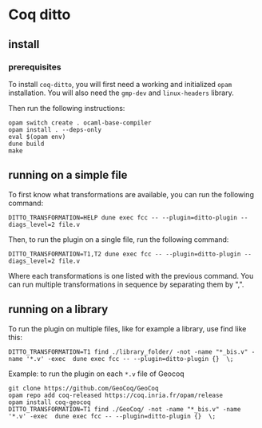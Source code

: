 # Coq ditto



## install

### prerequisites

To install `coq-ditto`, you will first need a working and initialized `opam` installation.
You will also need the `gmp-dev` and `linux-headers` library.

Then run the following instructions:
```shell
opam switch create . ocaml-base-compiler
opam install . --deps-only
eval $(opam env)
dune build
make
```

## running on a simple file

To first know what transformations are available, you can run the following command:

``` shell
DITTO_TRANSFORMATION=HELP dune exec fcc -- --plugin=ditto-plugin --diags_level=2 file.v
```

Then, to run the plugin on a single file, run the following command:

```shell
DITTO_TRANSFORMATION=T1,T2 dune exec fcc -- --plugin=ditto-plugin --diags_level=2 file.v
```
Where each transformations is one listed with the previous command. You can run multiple transformations in sequence by separating them by ",".

## running on a library

To run the plugin on multiple files, like for example a library, use find like this:
```shell
DITTO_TRANSFORMATION=T1 find ./library_folder/ -not -name "*_bis.v" -name '*.v' -exec  dune exec fcc -- --plugin=ditto-plugin {}  \;
```

Example:
to run the plugin on each `*.v` file of Geocoq
```shell
git clone https://github.com/GeoCoq/GeoCoq
opam repo add coq-released https://coq.inria.fr/opam/release
opam install coq-geocoq
DITTO_TRANSFORMATION=T1 find ./GeoCoq/ -not -name "*_bis.v" -name '*.v' -exec  dune exec fcc -- --plugin=ditto-plugin {}  \;
```
